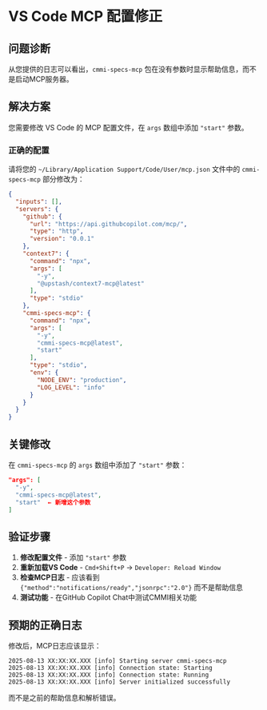 # VS Code MCP 配置修正

## 问题诊断

从您提供的日志可以看出，`cmmi-specs-mcp` 包在没有参数时显示帮助信息，而不是启动MCP服务器。

## 解决方案

您需要修改 VS Code 的 MCP 配置文件，在 `args` 数组中添加 `"start"` 参数。

### 正确的配置

请将您的 `~/Library/Application Support/Code/User/mcp.json` 文件中的 `cmmi-specs-mcp` 部分修改为：

```json
{
  "inputs": [],
  "servers": {
    "github": {
      "url": "https://api.githubcopilot.com/mcp/",
      "type": "http",
      "version": "0.0.1"
    },
    "context7": {
      "command": "npx",
      "args": [
        "-y",
        "@upstash/context7-mcp@latest"
      ],
      "type": "stdio"
    },
    "cmmi-specs-mcp": {
      "command": "npx",
      "args": [
        "-y",
        "cmmi-specs-mcp@latest",
        "start"
      ],
      "type": "stdio",
      "env": {
        "NODE_ENV": "production",
        "LOG_LEVEL": "info"
      }
    }
  }
}
```

## 关键修改

在 `cmmi-specs-mcp` 的 `args` 数组中添加了 `"start"` 参数：

```json
"args": [
  "-y",
  "cmmi-specs-mcp@latest",
  "start"  ← 新增这个参数
]
```

## 验证步骤

1. **修改配置文件** - 添加 `"start"` 参数
2. **重新加载VS Code** - `Cmd+Shift+P` → `Developer: Reload Window`
3. **检查MCP日志** - 应该看到 `{"method":"notifications/ready","jsonrpc":"2.0"}` 而不是帮助信息
4. **测试功能** - 在GitHub Copilot Chat中测试CMMI相关功能

## 预期的正确日志

修改后，MCP日志应该显示：

```
2025-08-13 XX:XX:XX.XXX [info] Starting server cmmi-specs-mcp
2025-08-13 XX:XX:XX.XXX [info] Connection state: Starting
2025-08-13 XX:XX:XX.XXX [info] Connection state: Running
2025-08-13 XX:XX:XX.XXX [info] Server initialized successfully
```

而不是之前的帮助信息和解析错误。
